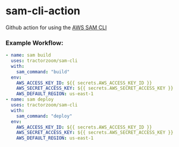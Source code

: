 # sam-cli-action

Github action for using the [AWS SAM CLI](https://github.com/awslabs/aws-sam-cli)

### Example Workflow:

```yaml
- name: sam build
  uses: tractorzoom/sam-cli
  with:
    sam_command: "build"
  env:
    AWS_ACCESS_KEY_ID: ${{ secrets.AWS_ACCESS_KEY_ID }}
    AWS_SECRET_ACCESS_KEY: ${{ secrets.AWS_SECRET_ACCESS_KEY }}
    AWS_DEFAULT_REGION: us-east-1
- name: sam deploy
  uses: tractorzoom/sam-cli
  with:
    sam_command: "deploy"
  env:
    AWS_ACCESS_KEY_ID: ${{ secrets.AWS_ACCESS_KEY_ID }}
    AWS_SECRET_ACCESS_KEY: ${{ secrets.AWS_SECRET_ACCESS_KEY }}
    AWS_DEFAULT_REGION: us-east-1
```
